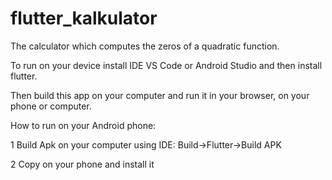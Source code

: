 # flutter_kalkulator

The  calculator which computes the zeros of a quadratic function.

To run on your device  install IDE VS Code or Android Studio and then install flutter. 

Then build this app on your computer and run it in your browser, on your phone or computer.

How to run on your Android phone:

1 Build Apk on your computer using IDE: Build->Flutter->Build APK

2 Copy on your phone and install it



